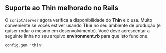 ## Suporte ao Thin melhorado no Rails

O `script/server` agora verifica a disponibilidade do **Thin** e o usa. Muito conveniente se vocês estiver usando **Thin** no seu ambiente de produção (e quiser rodar o mesmo em desenvolvimento). Você deve acrescentar a seguinte linha no seu arquivo **environment.rb** para que isto funcione.

	config.gem 'thin'
